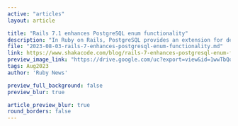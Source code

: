 ```yaml
---
active: "articles"
layout: article

title: "Rails 7.1 enhances PostgreSQL enum functionality"
description: "In Ruby on Rails, PostgreSQL provides an extension for defining enumerations, which allows you to specify a set of possible values for a column. This is useful when limiting your model's allowed values for a particular attribute."
file: "2023-08-03-rails-7-enhances-postgresql-enum-functionality.md"
link: https://www.shakacode.com/blog/rails-7-enhances-postgresql-enum-functionality/
preview_image_link: "https://drive.google.com/uc?export=view&id=1wwTbQo_Ajnmcb_YowSADC4QNLbTLGsgi"
tags: Aug2023
author: 'Ruby News'

preview_full_background: false
preview_blur: true

article_preview_blur: true
round_borders: false
---
```

